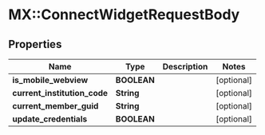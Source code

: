 # MX::ConnectWidgetRequestBody

## Properties
Name | Type | Description | Notes
------------ | ------------- | ------------- | -------------
**is_mobile_webview** | **BOOLEAN** |  | [optional] 
**current_institution_code** | **String** |  | [optional] 
**current_member_guid** | **String** |  | [optional] 
**update_credentials** | **BOOLEAN** |  | [optional] 


